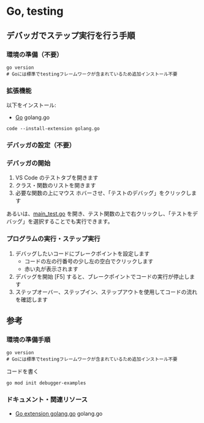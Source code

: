 # Go, testing

## デバッガでステップ実行を行う手順

### 環境の準備（不要）

```shell
go version
# Goには標準でtestingフレームワークが含まれているため追加インストール不要
```

### 拡張機能

以下をインストール:

- [Go](https://marketplace.visualstudio.com/items?itemName=golang.go) golang.go

```shell
code --install-extension golang.go
```

### デバッガの設定（不要）

<!-- `.vscode/launch.json` に一定の記述を追加する -->

### デバッガの開始

1. VS Code のテストタブを開きます
2. クラス・関数のリストを開きます
3. 必要な関数の上にマウス ホバーさせ、「テストのデバッグ」をクリックします

あるいは、[main_test.go](main_test.go) を開き、テスト関数の上で右クリックし、「テストをデバッグ」を選択することでも実行できます。

### プログラムの実行・ステップ実行

1. デバッグしたいコードにブレークポイントを設定します
    - コードの左の行番号の少し左の空白でクリックします
    - 赤い丸が表示されます
2. デバッグを開始 [F5] すると、ブレークポイントでコードの実行が停止します
3. ステップオーバー、ステップイン、ステップアウトを使用してコードの流れを確認します

## 参考

### 環境の準備手順

```shell
go version
# Goには標準でtestingフレームワークが含まれているため追加インストール不要
```

コードを書く

```shell
go mod init debugger-examples
```

### ドキュメント・関連リソース

- [Go extension golang.go](https://marketplace.visualstudio.com/items?itemName=golang.go) golang.go
